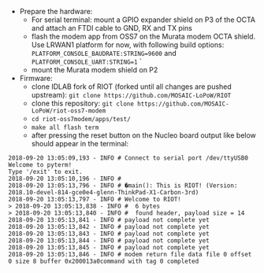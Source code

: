 - Prepare the hardware:
    - For serial terminal: mount a GPIO expander shield on P3 of the OCTA and attach an FTDI cable to GND, RX and TX pins
    - flash the modem app from OSS7 on the Murata modem OCTA shield. Use LRWAN1 platform for now, with following build options: `PLATFORM_CONSOLE_BAUDRATE:STRING=9600` and `PLATFORM_CONSOLE_UART:STRING=1`
`
    - mount the Murata modem shield on P2
- Firmware:
    - clone IDLAB fork of RIOT (forked until all changes are pushed upstream): `git clone https://github.com/MOSAIC-LoPoW/RIOT`
    - clone this repository: `git clone https://github.com/MOSAIC-LoPoW/riot-oss7-modem`
    - `cd riot-oss7modem/apps/test/`
    - `make all flash term`
    - after pressing the reset button on the Nucleo board output like below should appear in the terminal: 
```
2018-09-20 13:05:09,193 - INFO # Connect to serial port /dev/ttyUSB0
Welcome to pyterm!
Type '/exit' to exit.
2018-09-20 13:05:10,196 - INFO # 
2018-09-20 13:05:13,796 - INFO # �main(): This is RIOT! (Version: 2018.10-devel-814-gce0e4-glenn-ThinkPad-X1-Carbon-3rd)
2018-09-20 13:05:13,797 - INFO # Welcome to RIOT!
> 2018-09-20 13:05:13,838 - INFO #  6 bytes
> 2018-09-20 13:05:13,840 - INFO #  found header, payload size = 14
2018-09-20 13:05:13,841 - INFO # payload not complete yet
2018-09-20 13:05:13,842 - INFO # payload not complete yet
2018-09-20 13:05:13,843 - INFO # payload not complete yet
2018-09-20 13:05:13,844 - INFO # payload not complete yet
2018-09-20 13:05:13,845 - INFO # payload not complete yet
2018-09-20 13:05:13,846 - INFO # modem return file data file 0 offset 0 size 8 buffer 0x200013a0command with tag 0 completed
```